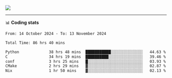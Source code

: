 <picture>
  <source
  srcset="https://github-readme-stats.vercel.app/api?username=sant0s12&show_icons=true&theme=dark"
  media="(prefers-color-scheme: dark)"
  />
  <source
  srcset="https://github-readme-stats.vercel.app/api?username=sant0s12&show_icons=true"
  media="(prefers-color-scheme: light)"
  />
  <img src="https://github-readme-stats.vercel.app/api?username=sant0s12&show_icons=true" />
</picture>

---

📊 **Coding stats**

<!--START_SECTION:waka-->

```txt
From: 14 October 2024 - To: 13 November 2024

Total Time: 86 hrs 40 mins

Python             38 hrs 48 mins  ███████████░░░░░░░░░░░░░░   44.63 %
C                  34 hrs 19 mins  ██████████░░░░░░░░░░░░░░░   39.46 %
conf               3 hrs 25 mins   █░░░░░░░░░░░░░░░░░░░░░░░░   03.93 %
CMake              2 hrs 29 mins   ▓░░░░░░░░░░░░░░░░░░░░░░░░   02.87 %
Nix                1 hr 50 mins    ▓░░░░░░░░░░░░░░░░░░░░░░░░   02.13 %
```

<!--END_SECTION:waka-->
